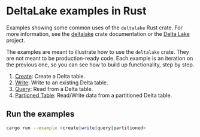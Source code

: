 # DeltaLake examples in Rust

Examples showing some common uses of the `deltalake` Rust crate. For more information, see the [deltalake](https://docs.rs/deltalake) crate documentation or the [Delta Lake](https://delta.io/) project.

The examples are meant to illustrate how to use the `deltalake` crate. They are not meant to be production-ready code.
Each example is an iteration on the previous one, so you can see how to build up functionality, step by step.

1. [Create](./examples/01_create/README.md): Create a Delta table.
2. [Write](./examples/02_write/README.md): Write to an existing Delta table.
3. [Query](./examples/03_query/README.md): Read from a Delta table.
4. [Partioned Table](./examples/04_partitioned/README.md): Read/Write data from a partitioned Delta table.

## Run the examples

```bash
cargo run --example <create|write|query|partitioned>
```
